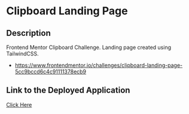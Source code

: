 # Clipboard Landing Page

## Description
Frontend Mentor Clipboard Challenge. Landing page created using TailwindCSS.

* https://www.frontendmentor.io/challenges/clipboard-landing-page-5cc9bccd6c4c91111378ecb9

## Link to the Deployed Application
[Click Here]()